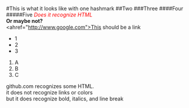 #This is what it looks like with one hashmark
##Two
###Three
####Four
#####Five
<font color="ff0000"><i>Does it recognize HTML</i></font><br>
<b>Or maybe not?</b><br>
<ahref="http://www.google.com">This should be a link</a>

<ul>
<li>1</li>
<li>2</li>
<li>3</li>
</ul>
<ol>
<li>A</li>
<li>B</li>
<li>C</li>
</ol>
github.com recognizes some HTML.  <br>it does not recognize links or colors <br>but it does recognize bold, italics, and line break
